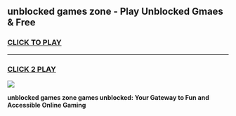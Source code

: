
## unblocked games zone - Play Unblocked Gmaes & Free
<h3>
<a href="https://news.freeplayer.one?title=unblocked_games_zone&ref=23F">CLICK TO PLAY</a></h3>
<hr>

<h3>
<a href="https://news.freeplayer.one?title=unblocked_games_zone&ref=23F">CLICK 2 PLAY</a>
  
</h3>

<a href="https://news.freeplayer.one?title=unblocked_games_zone&ref=23F/"><img src="https://clearcache.store/games.png"></a>


**unblocked games zone games unblocked: Your Gateway to Fun and Accessible Online Gaming**
